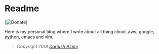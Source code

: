 # Readme

[![Donate](https://www.paypal.me/azimid/20)]

Here is my personal blog where I write about all thing cloud, aws, google, python, emacs and vim.


> *Copyright 2018 [Dariush Azimi](http://dariushazimi.com)*
